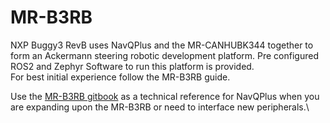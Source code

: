 # MR-B3RB

NXP Buggy3 RevB uses NavQPlus and the MR-CANHUBK344 together to form an Ackermann steering robotic development platform.  Pre configured ROS2 and Zephyr Software to run this platform is provided.\
For best initial experience follow the MR-B3RB guide.

Use the [MR-B3RB gitbook](mr-b3rb.md) as a technical reference for NavQPlus when you are expanding upon the MR-B3RB or need to interface new peripherals.\
